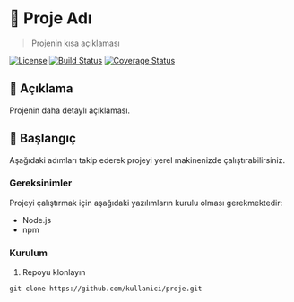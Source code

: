 # 🌟 Proje Adı

> Projenin kısa açıklaması

[![License](https://img.shields.io/badge/license-MIT-blue.svg)](https://github.com/kullanici/proje/blob/main/LICENSE)
[![Build Status](https://travis-ci.com/kullanici/proje.svg?branch=main)](https://travis-ci.com/kullanici/proje)
[![Coverage Status](https://coveralls.io/repos/github/kullanici/proje/badge.svg?branch=main)](https://coveralls.io/github/kullanici/proje?branch=main)

## 📖 Açıklama

Projenin daha detaylı açıklaması.

## 🚀 Başlangıç

Aşağıdaki adımları takip ederek projeyi yerel makinenizde çalıştırabilirsiniz.

### Gereksinimler

Projeyi çalıştırmak için aşağıdaki yazılımların kurulu olması gerekmektedir:

- Node.js
- npm

### Kurulum

1. Repoyu klonlayın

```shell
git clone https://github.com/kullanici/proje.git
```
